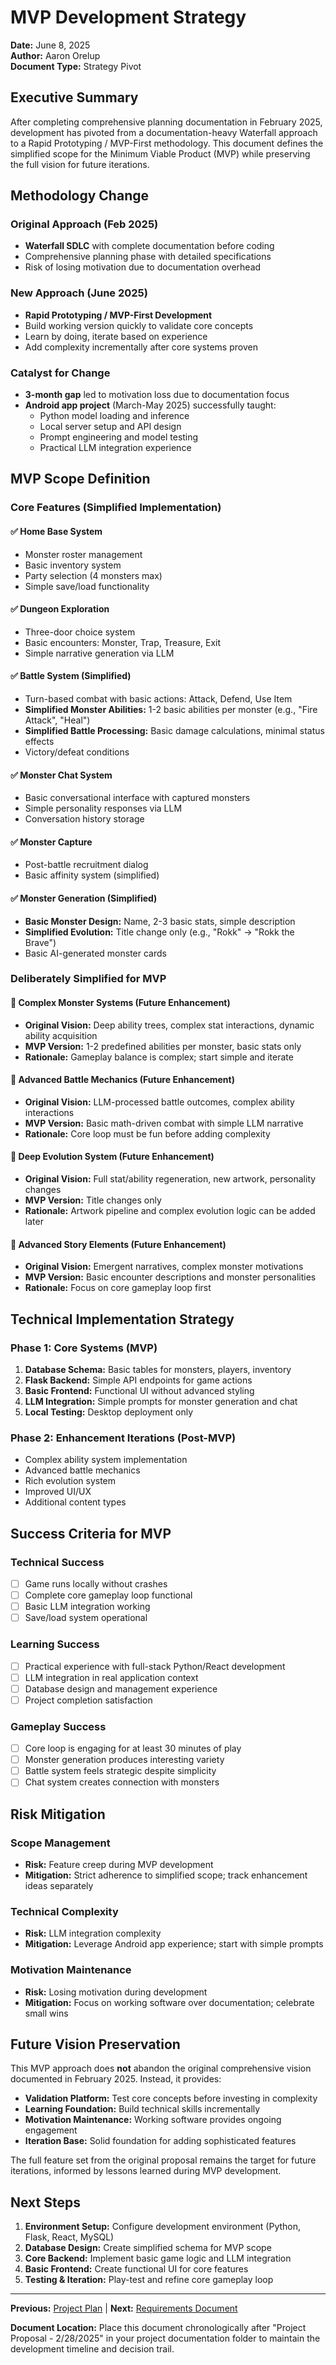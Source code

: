 # MVP Development Strategy

**Date:** June 8, 2025  
**Author:** Aaron Orelup  
**Document Type:** Strategy Pivot

## Executive Summary

After completing comprehensive planning documentation in February 2025, development has pivoted from a documentation-heavy Waterfall approach to a Rapid Prototyping / MVP-First methodology. This document defines the simplified scope for the Minimum Viable Product (MVP) while preserving the full vision for future iterations.

## Methodology Change

### Original Approach (Feb 2025)
- **Waterfall SDLC** with complete documentation before coding
- Comprehensive planning phase with detailed specifications
- Risk of losing motivation due to documentation overhead

### New Approach (June 2025)  
- **Rapid Prototyping / MVP-First Development**
- Build working version quickly to validate core concepts
- Learn by doing, iterate based on experience
- Add complexity incrementally after core systems proven

### Catalyst for Change
- **3-month gap** led to motivation loss due to documentation focus
- **Android app project** (March-May 2025) successfully taught:
  - Python model loading and inference
  - Local server setup and API design
  - Prompt engineering and model testing
  - Practical LLM integration experience

## MVP Scope Definition

### Core Features (Simplified Implementation)

#### ✅ **Home Base System**
- Monster roster management
- Basic inventory system
- Party selection (4 monsters max)
- Simple save/load functionality

#### ✅ **Dungeon Exploration**  
- Three-door choice system
- Basic encounters: Monster, Trap, Treasure, Exit
- Simple narrative generation via LLM

#### ✅ **Battle System (Simplified)**
- Turn-based combat with basic actions: Attack, Defend, Use Item
- **Simplified Monster Abilities:** 1-2 basic abilities per monster (e.g., "Fire Attack", "Heal")
- **Simplified Battle Processing:** Basic damage calculations, minimal status effects
- Victory/defeat conditions

#### ✅ **Monster Chat System**
- Basic conversational interface with captured monsters
- Simple personality responses via LLM
- Conversation history storage

#### ✅ **Monster Capture**
- Post-battle recruitment dialog
- Basic affinity system (simplified)

#### ✅ **Monster Generation (Simplified)**
- **Basic Monster Design:** Name, 2-3 basic stats, simple description
- **Simplified Evolution:** Title change only (e.g., "Rokk" → "Rokk the Brave")
- Basic AI-generated monster cards

### Deliberately Simplified for MVP

#### 🔄 **Complex Monster Systems** (Future Enhancement)
- **Original Vision:** Deep ability trees, complex stat interactions, dynamic ability acquisition
- **MVP Version:** 1-2 predefined abilities per monster, basic stats only
- **Rationale:** Gameplay balance is complex; start simple and iterate

#### 🔄 **Advanced Battle Mechanics** (Future Enhancement)  
- **Original Vision:** LLM-processed battle outcomes, complex ability interactions
- **MVP Version:** Basic math-driven combat with simple LLM narrative
- **Rationale:** Core loop must be fun before adding complexity

#### 🔄 **Deep Evolution System** (Future Enhancement)
- **Original Vision:** Full stat/ability regeneration, new artwork, personality changes  
- **MVP Version:** Title changes only
- **Rationale:** Artwork pipeline and complex evolution logic can be added later

#### 🔄 **Advanced Story Elements** (Future Enhancement)
- **Original Vision:** Emergent narratives, complex monster motivations
- **MVP Version:** Basic encounter descriptions and monster personalities
- **Rationale:** Focus on core gameplay loop first

## Technical Implementation Strategy

### Phase 1: Core Systems (MVP)
1. **Database Schema:** Basic tables for monsters, players, inventory
2. **Flask Backend:** Simple API endpoints for game actions
3. **Basic Frontend:** Functional UI without advanced styling
4. **LLM Integration:** Simple prompts for monster generation and chat
5. **Local Testing:** Desktop deployment only

### Phase 2: Enhancement Iterations (Post-MVP)
- Complex ability system implementation
- Advanced battle mechanics
- Rich evolution system  
- Improved UI/UX
- Additional content types

## Success Criteria for MVP

### Technical Success
- [ ] Game runs locally without crashes
- [ ] Complete core gameplay loop functional
- [ ] Basic LLM integration working
- [ ] Save/load system operational

### Learning Success  
- [ ] Practical experience with full-stack Python/React development
- [ ] LLM integration in real application context
- [ ] Database design and management experience
- [ ] Project completion satisfaction

### Gameplay Success
- [ ] Core loop is engaging for at least 30 minutes of play
- [ ] Monster generation produces interesting variety
- [ ] Battle system feels strategic despite simplicity
- [ ] Chat system creates connection with monsters

## Risk Mitigation

### Scope Management
- **Risk:** Feature creep during MVP development
- **Mitigation:** Strict adherence to simplified scope; track enhancement ideas separately

### Technical Complexity
- **Risk:** LLM integration complexity 
- **Mitigation:** Leverage Android app experience; start with simple prompts

### Motivation Maintenance
- **Risk:** Losing motivation during development
- **Mitigation:** Focus on working software over documentation; celebrate small wins

## Future Vision Preservation

This MVP approach does **not** abandon the original comprehensive vision documented in February 2025. Instead, it provides:

- **Validation Platform:** Test core concepts before investing in complexity
- **Learning Foundation:** Build technical skills incrementally  
- **Motivation Maintenance:** Working software provides ongoing engagement
- **Iteration Base:** Solid foundation for adding sophisticated features

The full feature set from the original proposal remains the target for future iterations, informed by lessons learned during MVP development.

## Next Steps

1. **Environment Setup:** Configure development environment (Python, Flask, React, MySQL)
2. **Database Design:** Create simplified schema for MVP scope
3. **Core Backend:** Implement basic game logic and LLM integration
4. **Basic Frontend:** Create functional UI for core features
5. **Testing & Iteration:** Play-test and refine core gameplay loop

---

**Previous:** [Project Plan](../planning/06_project_plan.md) | **Next:** [Requirements Document](../design/requirements.md)

**Document Location:** Place this document chronologically after "Project Proposal - 2/28/2025" in your project documentation folder to maintain the development timeline and decision trail.